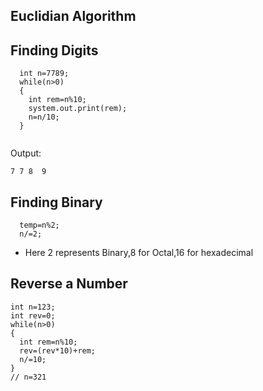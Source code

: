 ## Euclidian Algorithm

## Finding Digits

  ```
    int n=7789;
    while(n>0)
    {
      int rem=n%10;
      system.out.print(rem);
      n=n/10;
    }
    
  ```

Output:

```
7 7 8  9
```

## Finding Binary

```
  temp=n%2;
  n/=2;
```

- Here 2 represents Binary,8 for Octal,16 for hexadecimal


## Reverse a Number

```
int n=123;
int rev=0;
while(n>0)
{
  int rem=n%10;
  rev=(rev*10)+rem;
  n/=10;
}
// n=321
```

